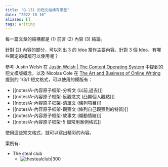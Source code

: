 ```yaml
---
title: "Q-131 的短文結構有哪些"
date: "2022-10-16"
aliases: []
tags: Writing
---
```


每一篇文章的結構都是 (1) 前言 (2) 內容 (3) 結論。

針對 (2) 內容的部分，可以列出 3 的 Idea 當作主要內容。針對 3 個 Idea，有哪些固定的模版可以使用呢 ? 

參考 Justin Welsh 在 [Justin Welsh | The Content Operating System](https://www.justinwelsh.me/the-content-os) 中提到的短文模版概念，以及 Nicolas Cole 在 [The Art and Business of Online Writing](https://www.amazon.com/Art-Business-Online-Writing-Capturing/dp/0998203491) 提到的 1/3/1 短文格式，可以使用的模版有：
- [[notes/A-內容原子框架-分析文 (以前,過去)]]
- [[notes/A-內容原子框架-反觀念文 (凸顯個人觀點)]]
- [[notes/A-內容原子框架-清單文 (條列項目)]]
- [[notes/A-內容原子框架-觀察文 (條列自己觀察到的特質)]]
- [[notes/A-內容原子框架-故事文 (煽動情緒)]]
- [[notes/A-內容原子框架-5 個常用案例格式]]

使用這些短文格式，就可以寫出精彩的內容。

案例有: 
- The steal club
	-  ![thestealclub|300](https://cdn.jsdelivr.net/gh/vizance/image/202211071720751.png)